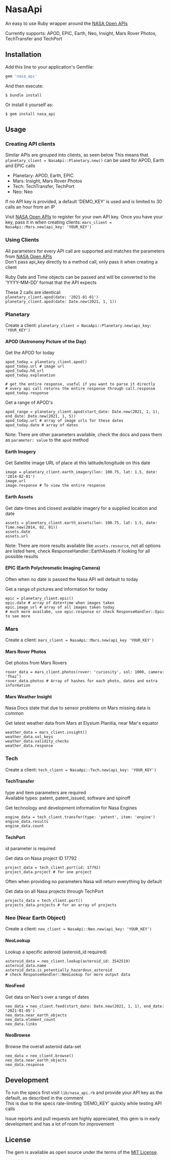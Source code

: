 # NasaApi

An easy to use Ruby wrapper around the [NASA Open APIs](https://api.nasa.gov/)

Currently supports: APOD, EPIC, Earth, Neo, Insight, Mars Rover Photos, TechTransfer and TechPort

## Installation

Add this line to your application's Gemfile:

```ruby
gem 'nasa_api'
```

And then execute:

    $ bundle install

Or install it yourself as:

    $ gem install nasa_api

## Usage

### Creating API clients

Similar APIs are grouped into clients, as seen below
This means that `planetary_client = NasaApi::Planetary.new()` can be used for APOD, Earth and EPIC calls  

- Planetary: APOD, Earth, EPIC
- Mars: Insight, Mars Rover Photos
- Tech: TechTransfer, TechPort  
- Neo: Neo

If no API key is provided, a default 'DEMO_KEY' is used and is limited to 30 calls an hour from an IP  

Visit [NASA Open APIs](https://api.nasa.gov/) to register for your own API key.
Once you have your key, pass it in when creating clients: `mars_client = NasaApi::Mars.new(api_key: 'YOUR_KEY')`

### Using Clients

All parameters for every API call are supported and matches the parameters from [NASA Open APIs](https://api.nasa.gov/)  
Don't pass api_key directly to a method call, only pass it when creating a client  

Ruby Date and Time objects can be passed and will be converted to the 'YYYY-MM-DD' format that the API expects  

These 2 calls are identical:   
`planetary_client.apod(date: '2021-01-01')`  
`planetary_client.apod(date: Date.new(2021, 1, 1))`

### Planetary

Create a client: `planetary_client = NasaApi::Planetary.new(api_key: 'YOUR_KEY')`

#### APOD (Astronomy Picture of the Day)

Get the APOD for today
```
apod_today = planetary_client.apod()
apod_today.url # image url
apod_today.hd_url
apod_today.explanation

# get the entire response, useful if you want to parse it directly
# every api call returns the entire response through call.response
apod_today.response
```

Get a range of APOD's
```
apod_range = planetary_client.apod(start_date: Date.new(2021, 1, 1), end_date: Date.new(2021, 1, 5))
apod_today.url # array of image urls for these dates
apod_today.date # array of dates
```

Note: There are other parameters available, check the docs and pass them as `parameter: value` to the `apod` method

#### Earth Imagery

Get Satellite image URL of place at this latitude/longitude on this date
```
image = planetary_client.earth_imagery(lon: 100.75, lat: 1.5, date: '2014-02-01')
image.url
image.response # To view the entire response
```

#### Earth Assets

Get date-times and closest available imagery for a supplied location and date
```
assets = planetary_client.earth_assets(lon: 100.75, lat: 1.5, date: Time.new(2014, 02, 01))
assets.date
assets.url
```

Note: There are more results available like `assets.resource`, not all options are listed here, check ResponseHandler::EarthAssets if looking for all possible results

#### EPIC (Earth Polychromatic Imaging Camera)


Often when no date is passed the Nasa API will default to today  

Get a range of pictures and information for today
```
epic = planetary_client.epic()
epic.date # array of date+time when images taken
epic.image_url # array of all images taken today
# much more availabe, use epic.response or check ResponseHandler::Epic to see more
```

### Mars

Create a client: `mars_client = NasaApi::Mars.new(api_key 'YOUR_KEY')`

#### Mars Rover Photos

Get photos from Mars Rovers
```
rover_data = mars_client.photos(rover: 'curiosity', sol: 1000, camera: 'fhaz')
rover_data.photos # Array of hashes for each photo, dates and extra information
```

#### Mars Weather Insight
Nasa Docs state that due to sensor problems on Mars missing data is common  

Get latest weather data from Mars at Elysium Planitia, near Mar's equator  
```
weather_data = mars_client.insight()
weather_data.sol_keys
weather_data.validity_checks
weather_data.response
```

### Tech

Create a client: `tech_client = NasaApi::Tech.new(api_key: 'YOUR_KEY')`

#### TechTransfer
type and item parameters are required  
Available types: patent, patent_issued, software and spinoff  

Get technology and development information for Nasa Engines
```
engine_data = tech_client.transfer(type: 'patent', item: 'engine')
engine_data.results
engine_data.count
```

#### TechPort

id parameter is required

Get data on Nasa project ID 17792
```
project_data = tech_client.port(id: 17792)
project_data.project # for one project
```

Often when providing no parameters Nasa will return everything by default  

Get data on all Nasa projects through TechPort
```
projects_data = tech_client.port()
projects_data.projects # for an array of projects
```

### Neo (Near Earth Object)

Create a client: `neo_client = NasaApi::Neo.new(api_key: 'YOUR_KEY')`

#### NeoLookup

Lookup a specific asteroid (asteroid_id required)
```
asteroid_data = neo_client.lookup(asteroid_id: 3542519)
asteroid_data.name
asteroid_data.is_potentially_hazardous_asteroid
# check ResponseHandler::NeoLookup for more output data
```

#### NeoFeed

Get data on Neo's over a range of dates
```
neo_data = neo_client.feed(start_date: Date.new(2021, 1, 1), end_date: '2021-01-05')
neo_data.near_earth_objects
neo_data.element_count
neo_data.links
```

#### NeoBrowse

Browse the overall asteroid data-set
```
neo_data = neo_client.browse()
neo_data.near_earth_objects
neo_data.response
```

## Development

To run the specs first visit `lib/nasa_api.rb` and provide your API key as the default, as described in the comment    
This is due to the specs rate-limiting 'DEMO_KEY' quickly while testing API calls  

Issue reports and pull requests are highly appreciated, this gem is in early development and has a lot of room for improvement  

## License

The gem is available as open source under the terms of the [MIT License](https://opensource.org/licenses/MIT).
